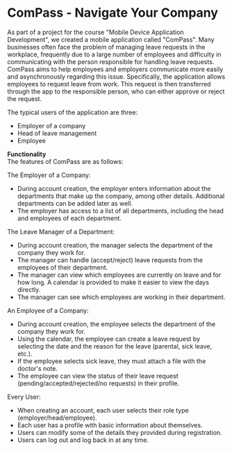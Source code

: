 # **ComPass - Navigate Your Company**
As part of a project for the course "Mobile Device Application Development", 
we created a mobile application called "ComPass". Many businesses often face 
the problem of managing leave requests in the workplace, frequently due to a 
large number of employees and difficulty in communicating with the person responsible 
for handling leave requests. 
ComPass aims to help employees and employers communicate 
more easily and asynchronously regarding this issue. Specifically, the application allows 
employees to request leave from work. This request is then transferred through the app to 
the responsible person, who can either approve or reject the request.

The typical users of the application are three:
* Employer of a company
* Head of leave management
* Employee

**Functionality**\
The features of ComPass are as follows:

The Employer of a Company:
* During account creation, the employer enters information about the departments that make up the company, among other details. Additional departments can be added later as well.
* The employer has access to a list of all departments, including the head and employees of each department.

The Leave Manager of a Department:
* During account creation, the manager selects the department of the company they work for.
* The manager can handle (accept/reject) leave requests from the employees of their department.
* The manager can view which employees are currently on leave and for how long. A calendar is provided to make it easier to view the days directly.
* The manager can see which employees are working in their department.

An Employee of a Company:
* During account creation, the employee selects the department of the company they work for.
* Using the calendar, the employee can create a leave request by selecting the date and the reason for the leave (parental, sick leave, etc.).
* If the employee selects sick leave, they must attach a file with the doctor's note.
* The employee can view the status of their leave request (pending/accepted/rejected/no requests) in their profile.

Every User:
* When creating an account, each user selects their role type (employer/head/employee).
* Each user has a profile with basic information about themselves.
* Users can modify some of the details they provided during registration.
* Users can log out and log back in at any time.
